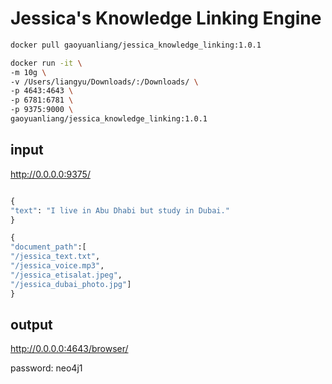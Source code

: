 # Jessica's Knowledge Linking Engine

```bash
docker pull gaoyuanliang/jessica_knowledge_linking:1.0.1

docker run -it \
-m 10g \
-v /Users/liangyu/Downloads/:/Downloads/ \
-p 4643:4643 \
-p 6781:6781 \
-p 9375:9000 \
gaoyuanliang/jessica_knowledge_linking:1.0.1
```

## input 

http://0.0.0.0:9375/

```python

{
"text": "I live in Abu Dhabi but study in Dubai."
}

{
"document_path":[
"/jessica_text.txt",
"/jessica_voice.mp3",
"/jessica_etisalat.jpeg",	
"/jessica_dubai_photo.jpg"]
}
```

## output

http://0.0.0.0:4643/browser/

password: neo4j1
